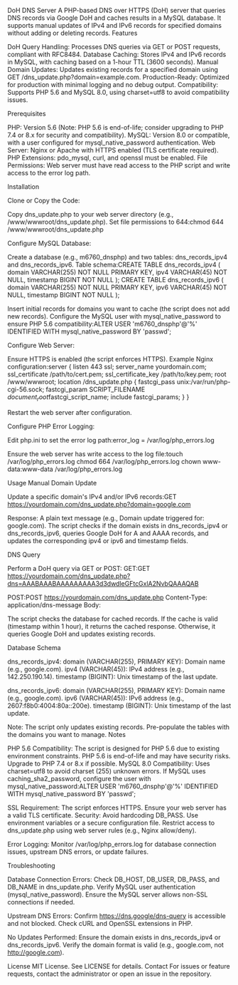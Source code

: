 DoH DNS Server
A PHP-based DNS over HTTPS (DoH) server that queries DNS records via Google DoH and caches results in a MySQL database. It supports manual updates of IPv4 and IPv6 records for specified domains without adding or deleting records.
Features

DoH Query Handling: Processes DNS queries via GET or POST requests, compliant with RFC8484.
Database Caching: Stores IPv4 and IPv6 records in MySQL, with caching based on a 1-hour TTL (3600 seconds).
Manual Domain Updates: Updates existing records for a specified domain using GET /dns_update.php?domain=example.com.
Production-Ready: Optimized for production with minimal logging and no debug output.
Compatibility: Supports PHP 5.6 and MySQL 8.0, using charset=utf8 to avoid compatibility issues.

Prerequisites

PHP: Version 5.6 (Note: PHP 5.6 is end-of-life; consider upgrading to PHP 7.4 or 8.x for security and compatibility).
MySQL: Version 8.0 or compatible, with a user configured for mysql_native_password authentication.
Web Server: Nginx or Apache with HTTPS enabled (TLS certificate required).
PHP Extensions: pdo_mysql, curl, and openssl must be enabled.
File Permissions: Web server must have read access to the PHP script and write access to the error log path.

Installation

Clone or Copy the Code:

Copy dns_update.php to your web server directory (e.g., /www/wwwroot/dns_update.php).
Set file permissions to 644:chmod 644 /www/wwwroot/dns_update.php




Configure MySQL Database:

Create a database (e.g., m6760_dnsphp) and two tables: dns_records_ipv4 and dns_records_ipv6.
Table schema:CREATE TABLE dns_records_ipv4 (
    domain VARCHAR(255) NOT NULL PRIMARY KEY,
    ipv4 VARCHAR(45) NOT NULL,
    timestamp BIGINT NOT NULL
);
CREATE TABLE dns_records_ipv6 (
    domain VARCHAR(255) NOT NULL PRIMARY KEY,
    ipv6 VARCHAR(45) NOT NULL,
    timestamp BIGINT NOT NULL
);


Insert initial records for domains you want to cache (the script does not add new records).
Configure the MySQL user with mysql_native_password to ensure PHP 5.6 compatibility:ALTER USER 'm6760_dnsphp'@'%' IDENTIFIED WITH mysql_native_password BY 'passwd';




Configure Web Server:

Ensure HTTPS is enabled (the script enforces HTTPS).
Example Nginx configuration:server {
    listen 443 ssl;
    server_name yourdomain.com;
    ssl_certificate /path/to/cert.pem;
    ssl_certificate_key /path/to/key.pem;
    root /www/wwwroot;
    location /dns_update.php {
        fastcgi_pass unix:/var/run/php-cgi-56.sock;
        fastcgi_param SCRIPT_FILENAME $document_root$fastcgi_script_name;
        include fastcgi_params;
    }
}


Restart the web server after configuration.


Configure PHP Error Logging:

Edit php.ini to set the error log path:error_log = /var/log/php_errors.log


Ensure the web server has write access to the log file:touch /var/log/php_errors.log
chmod 664 /var/log/php_errors.log
chown www-data:www-data /var/log/php_errors.log





Usage
Manual Domain Update

Update a specific domain's IPv4 and/or IPv6 records:GET https://yourdomain.com/dns_update.php?domain=google.com


Response: A plain text message (e.g., Domain update triggered for: google.com).
The script checks if the domain exists in dns_records_ipv4 or dns_records_ipv6, queries Google DoH for A and AAAA records, and updates the corresponding ipv4 or ipv6 and timestamp fields.

DNS Query

Perform a DoH query via GET or POST:
GET:GET https://yourdomain.com/dns_update.php?dns=AAABAAABAAAAAAAAA3d3dwdleGFtcGxlA2NvbQAAAQAB


POST:POST https://yourdomain.com/dns_update.php
Content-Type: application/dns-message
Body: <binary DNS query>




The script checks the database for cached records. If the cache is valid (timestamp within 1 hour), it returns the cached response. Otherwise, it queries Google DoH and updates existing records.

Database Schema

dns_records_ipv4:
domain (VARCHAR(255), PRIMARY KEY): Domain name (e.g., google.com).
ipv4 (VARCHAR(45)): IPv4 address (e.g., 142.250.190.14).
timestamp (BIGINT): Unix timestamp of the last update.


dns_records_ipv6:
domain (VARCHAR(255), PRIMARY KEY): Domain name (e.g., google.com).
ipv6 (VARCHAR(45)): IPv6 address (e.g., 2607:f8b0:4004:80a::200e).
timestamp (BIGINT): Unix timestamp of the last update.



Note: The script only updates existing records. Pre-populate the tables with the domains you want to manage.
Notes

PHP 5.6 Compatibility: The script is designed for PHP 5.6 due to existing environment constraints. PHP 5.6 is end-of-life and may have security risks. Upgrade to PHP 7.4 or 8.x if possible.
MySQL 8.0 Compatibility: Uses charset=utf8 to avoid charset (255) unknown errors. If MySQL uses caching_sha2_password, configure the user with mysql_native_password:ALTER USER 'm6760_dnsphp'@'%' IDENTIFIED WITH mysql_native_password BY 'passwd';


SSL Requirement: The script enforces HTTPS. Ensure your web server has a valid TLS certificate.
Security:
Avoid hardcoding DB_PASS. Use environment variables or a secure configuration file.
Restrict access to dns_update.php using web server rules (e.g., Nginx allow/deny).


Error Logging: Monitor /var/log/php_errors.log for database connection issues, upstream DNS errors, or update failures.

Troubleshooting

Database Connection Errors:
Check DB_HOST, DB_USER, DB_PASS, and DB_NAME in dns_update.php.
Verify MySQL user authentication (mysql_native_password).
Ensure the MySQL server allows non-SSL connections if needed.


Upstream DNS Errors:
Confirm https://dns.google/dns-query is accessible and not blocked.
Check cURL and OpenSSL extensions in PHP.


No Updates Performed:
Ensure the domain exists in dns_records_ipv4 or dns_records_ipv6.
Verify the domain format is valid (e.g., google.com, not http://google.com).



License
MIT License. See LICENSE for details.
Contact
For issues or feature requests, contact the administrator or open an issue in the repository.
